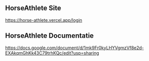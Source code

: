 ## HorseAthlete Site
https://horse-athlete.vercel.app/login

## HorseAthlete Documentatie
https://docs.google.com/document/d/1mk9Fr0kyLHYVgmzVf8e2d-EXAkqmGhKk43C79trhKQc/edit?usp=sharing